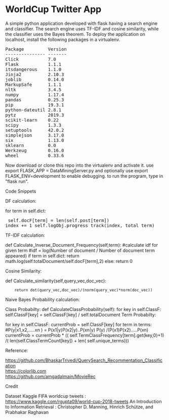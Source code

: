# WorldCup Twitter App
A simple python application developed with flask having a search engine and classifier. The search engine uses TF-IDF and cosine similarity, while the classifier uses the Bayes theorem. To deploy the application on localhost, install the following packages in a virtualenv.

<pre>Package         Version
--------------- -------
Click           7.0    
Flask           1.1.1  
itsdangerous    1.1.0  
Jinja2          2.10.3 
joblib          0.14.0 
MarkupSafe      1.1.1  
nltk            3.4.5  
numpy           1.17.4 
pandas          0.25.3 
pip             19.3.1 
python-dateutil 2.8.1  
pytz            2019.3 
scikit-learn    0.22   
scipy           1.3.3  
setuptools      42.0.2 
simplejson      3.17.0 
six             1.13.0 
sklearn         0.0    
Werkzeug        0.16.0 
wheel           0.33.6 </pre>

Now download or clone this repo into the virtualenv and activate it.
use export FLASK_APP = DataMiningServer.py and optionally
use export FLASK_ENV=development to enable debugging.
to run the program, type in "flask run".

Code Snippets

DF calculation:

for term in self.dict:
            <pre>
		self.docF[term] = len(self.post[term])
		index += 1
		self.logObj.progress_track(index, total_term)
            </pre>

TF-IDF calculation:

def Calculate_Inverse_Document_Frequency(self,term):
        #calculate idf for given term
        #idf = log(Number of document / Number of document term appeared)
        if term in self.dict:
            return math.log(self.totalDocument/self.docF[term],2)
        else:
            return 0

Cosine Similarity:

def Calculate_similarity(self,query_vec,doc_vec):

        return dot(query_vec,doc_vec)/(norm(query_vec)*norm(doc_vec))

Naive Bayes Probability calculation:

Class Probabilty: 
 def CalculateClassProbability(self):
        for key in self.ClassF:
            self.ClassF[key] = self.ClassF[key] / self.totalDocument
Term Probabilty:

 for key in self.ClassF:
            currentProb = self.ClassF[key]
            for term in terms:
                #P(y|x1,x2,…..xn ) = P(x1|y)P(x2|y)..P(xn|y) P(y) /(P(x1)P(x2)…..P(xn)
                currentProb = currentProb * (( self.TermClassFrequency[term].get(key,0)+1) /( len(self.ClassTermCount[key]) + len( self.unique_terms)))

Reference:

https://github.com/BhaskarTrivedi/QuerySearch_Recommentation_Classification</br>
https://colorlib.com<br/>
https://github.com/amgadalmain/MovieRec<br/>

Credit

Dataset Kaggle FIFA worldcup tweets : https://www.kaggle.com/rgupta09/world-cup-2018-tweets 
An Introduction to Information Retrieval : Christopher D. Manning, Hinrich Schütze, and Prabhakar Raghavan
